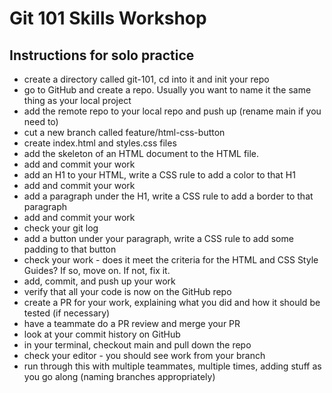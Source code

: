 # Git 101 Skills Workshop


## Instructions for solo practice
* create a directory called git-101, cd into it and init your repo
* go to GitHub and create a repo. Usually you want to name it the same thing as your local project
* add the remote repo to your local repo and push up (rename main if you need to)
* cut a new branch called feature/html-css-button
* create index.html and styles.css files
* add the skeleton of an HTML document to the HTML file.
* add and commit your work
* add an H1 to your HTML, write a CSS rule to add a color to that H1
* add and commit your work
* add a paragraph under the H1, write a CSS rule to add a border to that paragraph
* add and commit your work
* check your git log
* add a button under your paragraph, write a CSS rule to add some padding to that button
* check your work - does it meet the criteria for the HTML and CSS Style Guides? If so, move on. If not, fix it.
* add, commit, and push up your work
* verify that all your code is now on the GitHub repo
* create a PR for your work, explaining what you did and how it should be tested (if necessary)
* have a teammate do a PR review and merge your PR
* look at your commit history on GitHub
* in your terminal, checkout main and pull down the repo
* check your editor - you should see work from your branch
* run through this with multiple teammates, multiple times, adding stuff as you go along (naming branches appropriately)
